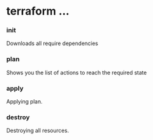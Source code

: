 # terraform ...

### init

Downloads all require dependencies

### plan

Shows you the list of actions to reach the required state

### apply

Applying plan.  

### destroy

Destroying all resources.